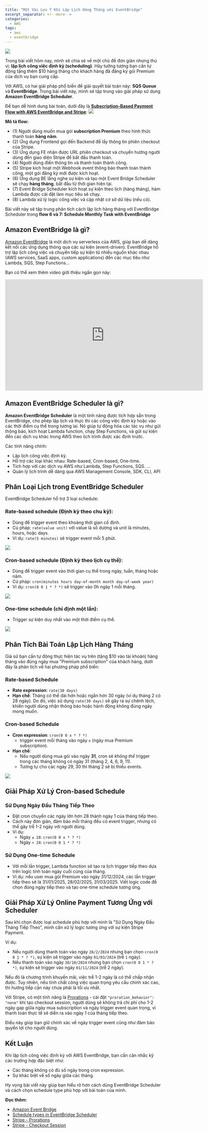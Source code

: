 ```yaml
---
title: "Một Vài Lưu Ý Khi Lập Lịch Hàng Tháng với EventBridge"
excerpt_separator: <!--more-->
categories:
  - AWS
tags:
  - aws
  - eventbridge
---
```


![](/assets/images/2024/12/2024-12-10-even-bridge-scheduler-cover.jpg)

Trong bài viết hôm nay, mình sẽ chia sẻ về một chủ đề đơn giản nhưng thú vị: **lập lịch công việc định kỳ (scheduling)**. Hãy tưởng tượng bạn cần tự động tặng thêm $10 hàng tháng cho khách hàng đã đăng ký gói Premium của dịch vụ bạn cung cấp.

Với AWS, có hai giải pháp phổ biến để giải quyết bài toán này: **SQS Queue** và **EventBridge**. Trong bài viết này, mình sẽ tập trung vào giải pháp sử dụng **Amazon EventBridge Scheduler**.

Để bạn dễ hình dung bài toán, dưới đây là [**Subscription-Based Payment Flow with AWS EventBridge and Stripe**](https://drive.google.com/file/d/1zsuc1sh_sLDmxJxjsJRunB42yioDdwdm/view?usp=drive_link):
![](/assets/images/2024/12/2024-12-10-even-bridge-scheduler-flow-1.png)

**Mô tả flow:**

- (1) Người dùng muốn mua gói **subscription Premium** theo hình thức thanh toán **hàng năm**.
- (2) Ứng dụng Frontend gọi đến Backend để lấy thông tin phiên checkout của Stripe.
- (3) Ứng dụng FE nhận được URL phiên checkout và chuyển hướng người dùng đến giao diện Stripe để bắt đầu thanh toán.
- (4) Người dùng điền thông tin và thanh toán thành công.
- (5) Stripe kích hoạt một Webhook event thông báo thanh toán thành công, một gói đăng ký mới được kích hoạt.
- (6) Ứng dụng BE lắng nghe sự kiện và tạo một Event Bridge Scheduler sẽ chạy **hàng tháng**, bắt đầu từ thời gian hiện tại.
- (7) Event Bridge Scheduler kích hoạt sự kiện theo lịch (hàng tháng), hàm Lambda được cài đặt làm mục tiêu sẽ chạy.
- (8) Lambda xử lý logic công việc và cập nhật cơ sở dữ liệu (nếu có).

Bài viết này sẽ tập trung phân tích cách lập lịch hàng tháng với EventBridge Scheduler trong **flow 6 và 7: Schedule Monthly Task with EventBridge**

## Amazon EventBridge là gì?
[Amazon EventBridge](https://aws.amazon.com/eventbridge/) là một dịch vụ serverless của AWS, giúp bạn dễ dàng kết nối các ứng dụng thông qua các sự kiện (event-driven). EventBridge hỗ trợ lập lịch công việc và chuyển tiếp sự kiện từ nhiều nguồn khác nhau (AWS services, SaaS apps, custom applications) đến các mục tiêu như Lambda, SQS, Step Functions...

Bạn có thể xem thêm video giới thiệu ngắn gọn này:
<iframe width="640" height="360" src="https://www.youtube.com/embed/5K6qpMOVS0E?si=XaQ5r_pPQI-1yD7y" frameborder="0" allowfullscreen></iframe>

## Amazon EventBridge Scheduler là gì?

**Amazon EventBridge Scheduler** là một tính năng được tích hợp sẵn trong EventBridge, cho phép lập lịch và thực thi các công việc định kỳ hoặc vào các thời điểm cụ thể trong tương lai. Nó giúp tự động hóa các tác vụ như gửi thông báo, kích hoạt Lambda function, chạy Step Functions, và gửi sự kiện đến các dịch vụ khác trong AWS theo lịch trình được xác định trước.

Các tính năng chính:
- Lập lịch công việc định kỳ.
- Hỗ trợ các loại khác nhau: Rate-based, Cron-based, One-time.
- Tích hợp với các dịch vụ AWS như Lambda, Step Functions, SQS. ...
- Quản lý lịch trình dễ dàng qua AWS Management Console, SDK, CLI, API

## Phân Loại Lịch trong EventBridge Scheduler

EventBridge Scheduler hỗ trợ 3 loại schedule:

### **Rate-based** schedule (Định kỳ theo chu kỳ):
- Dùng để trigger event theo khoảng thời gian cố định.
- Cú pháp: `rate(value unit)` với value là số dương và unit là minutes, hours, hoặc days.
- Ví dụ: `rate(5 minutes)` sẽ trigger event mỗi 5 phút.

![](/assets/images/2024/12/2024-12-10-even-bridge-scheduler-rate.png)

### **Cron-based** schedule (Định kỳ theo lịch cụ thể):
- Dùng để trigger event vào thời gian cụ thể trong ngày, tuần, tháng hoặc năm.
- Cú pháp: `cron(minutes hours day-of-month month day-of-week year)`
- Ví dụ: `cron(0 0 1 * ? *)` sẽ trigger vào 0h ngày 1 mỗi tháng.

![](/assets/images/2024/12/2024-12-10-even-bridge-scheduler-cron.png)

### **One-time** schedule (chỉ định một lần):
- Trigger sự kiện duy nhất vào một thời điểm cụ thể.

![](/assets/images/2024/12/2024-12-10-even-bridge-scheduler-one-time-schedule.png)

## Phân Tích Bài Toán Lập Lịch Hàng Tháng

Giả sử bạn cần tự động thực hiện tác vụ trên (tặng $10 vào tài khoản) hàng tháng vào đúng ngày mua "Premium subscription" của khách hàng, dưới đây là phân tích về hai phương pháp phổ biến:

### Rate-based Schedule
- **Rate expression**: `rate(30 days)`
- **Hạn chế**: Tháng có thể dài hơn hoặc ngắn hơn 30 ngày (ví dụ tháng 2 có 28 ngày). Do đó, việc sử dụng `rate(30 days)` sẽ gây ra sự chênh lệch, khiến người dùng nhận thông báo hoặc hành động không đúng ngày mong muốn.

### Cron-based Schedule
- **Cron expression**: `cron(0 0 x * ? *)`
  - trigger event mỗi tháng vào ngày `x` (ngày mua Premium subscription).
- **Hạn chế**:
  - Nếu người dùng mua gói vào ngày **31**, cron sẽ *không thể* trigger trong các tháng không có ngày 31 (tháng 2, 4, 6, 9, 11).
  - Tương tự cho các ngày 29, 30 thì tháng 2 sẽ bị thiếu events.

![](/assets/images/2024/12/2024-12-10-even-bridge-scheduler-cron-missing-event.png)

## Giải Pháp Xử Lý Cron-based Schedule
### Sử Dụng Ngày Đầu Tháng Tiếp Theo
- Đặt cron chuyển các ngày lớn hơn 28 thành ngày 1 của tháng tiếp theo.
- Cách này đơn giản, đảm bảo mỗi tháng đều có event trigger, nhưng có thể gây trễ 1-2 ngày với người dùng.
- Ví dụ:
  - Ngày `≤ 28`: `cron(0 0 x * ? *)`
  - Ngày `> 28`: `cron(0 0 1 * ? *)`

### Sử Dụng One-time Schedule
- Với mỗi lần trigger, Lambda function sẽ tạo ra lịch trigger tiếp theo dựa trên logic tính toán ngày cuối cùng của tháng.
- Ví dụ: nếu user mua gói Premium vào ngày 31/12/2024, các lần trigger tiếp theo sẽ là 31/01/2025, 28/02/2025, 31/03/2025. Viết logic code để chọn đúng ngày tiếp theo và tạo one-time schedule tương ứng.

## Giải Pháp Xử Lý Online Payment Tương Ứng với Scheduler
Sau khi chọn được loại schedule phù hợp với mình là "Sử Dụng Ngày Đầu Tháng Tiếp Theo", mình cần xử lý logic tương ứng với sự kiện Stripe Payment.

Ví dụ:
- Nếu người dùng thanh toán vào ngày `28/2/2024` nhưng bạn chọn `cron(0 0 1 * ? *)`, sự kiện sẽ trigger vào ngày `01/03/2024` (trễ `1` ngày).
- Nếu thanh toán vào ngày `30/10/2024` nhưng bạn chọn `cron(0 0 1 * ? *)`, sự kiện sẽ trigger vào ngày `01/11/2024` (trễ 2 ngày).

Nếu đó là chương trình khuyến mãi, việc trễ 1-2 ngày là có thể chấp nhận được. Tuy nhiên, nếu tính chất công việc quan trọng yêu cầu chính xác cao, thì hướng tiếp cận này chưa phải là tối ưu nhất.

Với Stripe, có một tính năng là [Prorations](https://docs.stripe.com/billing/subscriptions/prorations#when-prorations-are-applied) - cài đặt `"proration_behavior": "none"` khi tạo checkout session, người dùng sẽ không trả chi phí cho 1-2 ngày gap giữa ngày mua subscription và ngày trigger event quan trọng, vì thanh toán thực tế sẽ diễn ra vào ngày 1 của tháng tiếp theo.

Điều này giúp bạn giữ chính xác về ngày trigger event cũng như đảm bảo quyền lợi cho người dùng.


## Kết Luận
Khi lập lịch công việc định kỳ với AWS EventBridge, bạn cần cân nhắc kỹ các trường hợp đặc biệt như:

- Các tháng không có đủ số ngày trong cron expression.
- Sự khác biệt về số ngày giữa các tháng.

Hy vọng bài viết này giúp bạn hiểu rõ hơn cách dùng EventBridge Scheduler và cách chọn schedule type phù hợp với bài toán của mình.


**Đọc thêm:**
- [Amazon Event Bridge](https://aws.amazon.com/eventbridge/)
- [Schedule types in EventBridge Scheduler](https://docs.aws.amazon.com/scheduler/latest/UserGuide/schedule-types.html)
- [Stripe - Prorations](https://docs.stripe.com/billing/subscriptions/prorations#when-prorations-are-applied)
- [Stripe - Checkout Session](https://docs.stripe.com/api/checkout/sessions)